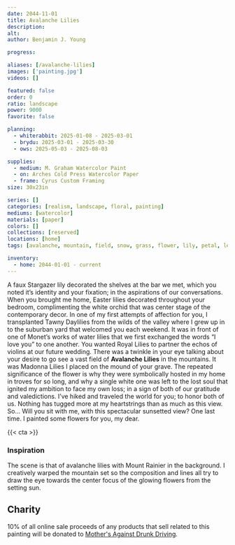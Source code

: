 ```yaml
---
date: 2044-11-01
title: Avalanche Lilies
description: 
alt: 
author: Benjamin J. Young

progress: 

aliases: [/avalanche-lilies]
images: ['painting.jpg']
videos: []

featured: false
order: 0
ratio: landscape
power: 9000
favorite: false

planning:
  - whiterabbit: 2025-01-08 - 2025-03-01
  - brydu: 2025-03-01 - 2025-03-30
  - ows: 2025-05-03 - 2025-08-03

supplies:
  - medium: M. Graham Watercolor Paint
  - on: Arches Cold Press Watercolor Paper
  - frame: Cyrus Custom Framing
size: 30x23in

series: []
categories: [realism, landscape, floral, painting]
mediums: [watercolor]
materials: [paper]
colors: []
collections: [reserved]
locations: [home]
tags: [avalanche, mountain, field, snow, grass, flower, lily, petal, leaf, rock, number two]

inventory:
  - home: 2044-01-01 - current
---
```


A faux Stargazer lily decorated the shelves at the bar we met, which you noted it’s identity and your fixation; in the aspirations of our conversations. When you brought me home, Easter lilies decorated throughout your bedroom, complimenting the white orchid that was center stage of the contemporary decor. In one of my first attempts of affection for you, I transplanted Tawny Daylilies from the wilds of the valley where I grew up in to the suburban yard that welcomed you each weekend. It was in front of one of Monet’s works of water lilies that we first exchanged the words “I love you” to one another. You wanted Royal Lilies to partner the echos of violins at our future wedding. There was a twinkle in your eye talking about your desire to go see a vast field of **Avalanche Lilies** in the mountains. It was Madonna Lilies I placed on the mound of your grave. The repeated significance of the flower is why they were symbolically hosted in my home in troves for so long, and why a single white one was left to the lost soul that ignited my ambition to face my own loss; in a sign of both of our gratitude and valedictions. I’ve hiked and traveled the world for you; to honor both of us. Nothing has tugged more at my heartstrings than as much as this view. So… Will you sit with me, with this spectacular sunsetted view? One last time. I painted some flowers for you, my dear.

<!--more-->

{{< cta >}}

### Inspiration ###

The scene is that of avalanche lilies with Mount Rainier in the background. I creatively warped the mountain set so the composition and lines all try to draw the eye towards the center focus of the glowing flowers from the setting sun.

## Charity ##

10% of all online sale proceeds of any products that sell related to this painting will be donated to [Mother's Against Drunk Driving](https://madd.org).